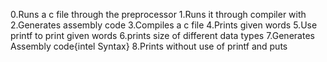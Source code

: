 0.Runs a c file through the preprocessor
1.Runs it through compiler with
2.Generates assembly code
3.Compiles a c file
4.Prints given words
5.Use printf to print given words
6.prints size of different data types
7.Generates Assembly code{intel Syntax}
8.Prints without use of printf and puts

